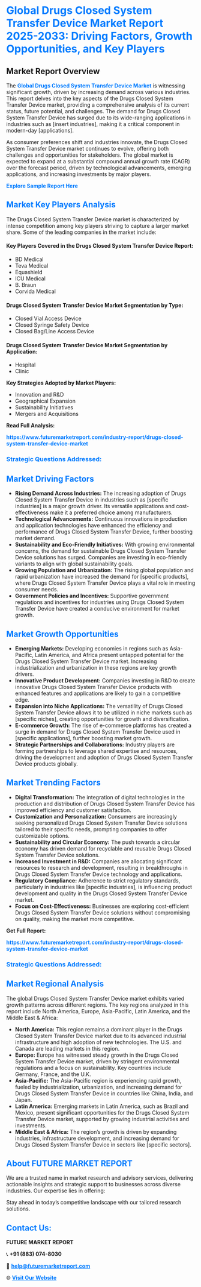 <h1 style="color: #007BFF;">Global Drugs Closed System Transfer Device Market Report 2025-2033: Driving Factors, Growth Opportunities, and Key Players</h1>

<section id="overview">
<h2>Market Report Overview</h2>
<p>The <a href="https://www.futuremarketreport.com/industry-report/drugs-closed-system-transfer-device-market" style="color: #007BFF; text-decoration: none;"><strong>Global Drugs Closed System Transfer Device Market</strong></a> is witnessing significant growth, driven by increasing demand across various industries. This report delves into the key aspects of the Drugs Closed System Transfer Device market, providing a comprehensive analysis of its current status, future potential, and challenges. The demand for Drugs Closed System Transfer Device has surged due to its wide-ranging applications in industries such as [insert industries], making it a critical component in modern-day [applications].</p>
<p>As consumer preferences shift and industries innovate, the Drugs Closed System Transfer Device market continues to evolve, offering both challenges and opportunities for stakeholders. The global market is expected to expand at a substantial compound annual growth rate (CAGR) over the forecast period, driven by technological advancements, emerging applications, and increasing investments by major players.</p>
</section>

<section id="overview">
<p><a href="https://www.futuremarketreport.com/request-sample/reportId=77993" style="color: #007BFF; text-decoration: none;"><strong>Explore Sample Report Here</strong></a></p>
</section>

<section id="key-players">
<h2 style="color: #007BFF;">Market Key Players Analysis</h2>
<p>The Drugs Closed System Transfer Device market is characterized by intense competition among key players striving to capture a larger market share. Some of the leading companies in the market include:</p>
<h4>Key Players Covered in the Drugs Closed System Transfer Device Report:</h4>
<ul><li>BD Medical</li><li>Teva Medical</li><li>Equashield</li><li>ICU Medical</li><li>B. Braun</li><li>Corvida Medical</li></ul>
<h4>Drugs Closed System Transfer Device Market Segmentation by Type:</h4>
<ul><li>Closed Vial Access Device</li><li>Closed Syringe Safety Device</li><li>Closed Bag/Line Access Device</li></ul>

<h4>Drugs Closed System Transfer Device Market Segmentation by Application:</h4>
<ul><li>Hospital</li><li>Clinic</li></ul>
<p><strong>Key Strategies Adopted by Market Players:</strong></p>
<ul>
<li>Innovation and R&D</li>
<li>Geographical Expansion</li>
<li>Sustainability Initiatives</li>
<li>Mergers and Acquisitions</li>
</ul>
</section>

<section>
<p><strong>Read Full Analysis: </strong></p><a href="https://www.futuremarketreport.com/industry-report/drugs-closed-system-transfer-device-market" style="color: #007BFF; text-decoration: none;"><strong>https://www.futuremarketreport.com/industry-report/drugs-closed-system-transfer-device-market</strong></a>
<h3 style="color: #007BFF;">Strategic Questions Addressed:</h3>
</section>

<section id="driving-factors">
<h2 style="color: #007BFF;">Market Driving Factors</h2>
<ul>
<li><strong>Rising Demand Across Industries:</strong> The increasing adoption of Drugs Closed System Transfer Device in industries such as [specific industries] is a major growth driver. Its versatile applications and cost-effectiveness make it a preferred choice among manufacturers.</li>
<li><strong>Technological Advancements:</strong> Continuous innovations in production and application technologies have enhanced the efficiency and performance of Drugs Closed System Transfer Device, further boosting market demand.</li>
<li><strong>Sustainability and Eco-Friendly Initiatives:</strong> With growing environmental concerns, the demand for sustainable Drugs Closed System Transfer Device solutions has surged. Companies are investing in eco-friendly variants to align with global sustainability goals.</li>
<li><strong>Growing Population and Urbanization:</strong> The rising global population and rapid urbanization have increased the demand for [specific products], where Drugs Closed System Transfer Device plays a vital role in meeting consumer needs.</li>
<li><strong>Government Policies and Incentives:</strong> Supportive government regulations and incentives for industries using Drugs Closed System Transfer Device have created a conducive environment for market growth.</li>
</ul>
</section>

<section id="growth-opportunities">
<h2 style="color: #007BFF;">Market Growth Opportunities</h2>
<ul>
<li><strong>Emerging Markets:</strong> Developing economies in regions such as Asia-Pacific, Latin America, and Africa present untapped potential for the Drugs Closed System Transfer Device market. Increasing industrialization and urbanization in these regions are key growth drivers.</li>
<li><strong>Innovative Product Development:</strong> Companies investing in R&D to create innovative Drugs Closed System Transfer Device products with enhanced features and applications are likely to gain a competitive edge.</li>
<li><strong>Expansion into Niche Applications:</strong> The versatility of Drugs Closed System Transfer Device allows it to be utilized in niche markets such as [specific niches], creating opportunities for growth and diversification.</li>
<li><strong>E-commerce Growth:</strong> The rise of e-commerce platforms has created a surge in demand for Drugs Closed System Transfer Device used in [specific applications], further boosting market growth.</li>
<li><strong>Strategic Partnerships and Collaborations:</strong> Industry players are forming partnerships to leverage shared expertise and resources, driving the development and adoption of Drugs Closed System Transfer Device products globally.</li>
</ul>
</section>

<section id="trending-factors">
<h2 style="color: #007BFF;">Market Trending Factors</h2>
<ul>
<li><strong>Digital Transformation:</strong> The integration of digital technologies in the production and distribution of Drugs Closed System Transfer Device has improved efficiency and customer satisfaction.</li>
<li><strong>Customization and Personalization:</strong> Consumers are increasingly seeking personalized Drugs Closed System Transfer Device solutions tailored to their specific needs, prompting companies to offer customizable options.</li>
<li><strong>Sustainability and Circular Economy:</strong> The push towards a circular economy has driven demand for recyclable and reusable Drugs Closed System Transfer Device solutions.</li>
<li><strong>Increased Investment in R&D:</strong> Companies are allocating significant resources to research and development, resulting in breakthroughs in Drugs Closed System Transfer Device technology and applications.</li>
<li><strong>Regulatory Compliance:</strong> Adherence to strict regulatory standards, particularly in industries like [specific industries], is influencing product development and quality in the Drugs Closed System Transfer Device market.</li>
<li><strong>Focus on Cost-Effectiveness:</strong> Businesses are exploring cost-efficient Drugs Closed System Transfer Device solutions without compromising on quality, making the market more competitive.</li>
</ul>
</section>

<section>
<p><strong>Get Full Report: </strong></p><a href="https://www.futuremarketreport.com/industry-report/drugs-closed-system-transfer-device-market" style="color: #007BFF; text-decoration: none;"><strong>https://www.futuremarketreport.com/industry-report/drugs-closed-system-transfer-device-market</strong></a>
<h3 style="color: #007BFF;">Strategic Questions Addressed:</h3>
</section>


<section id="regional-analysis">
<h2 style="color: #007BFF;">Market Regional Analysis</h2>
<p>The global Drugs Closed System Transfer Device market exhibits varied growth patterns across different regions. The key regions analyzed in this report include North America, Europe, Asia-Pacific, Latin America, and the Middle East & Africa:</p>
<ul>
<li><strong>North America:</strong> This region remains a dominant player in the Drugs Closed System Transfer Device market due to its advanced industrial infrastructure and high adoption of new technologies. The U.S. and Canada are leading markets in this region.</li>
<li><strong>Europe:</strong> Europe has witnessed steady growth in the Drugs Closed System Transfer Device market, driven by stringent environmental regulations and a focus on sustainability. Key countries include Germany, France, and the U.K.</li>
<li><strong>Asia-Pacific:</strong> The Asia-Pacific region is experiencing rapid growth, fueled by industrialization, urbanization, and increasing demand for Drugs Closed System Transfer Device in countries like China, India, and Japan.</li>
<li><strong>Latin America:</strong> Emerging markets in Latin America, such as Brazil and Mexico, present significant opportunities for the Drugs Closed System Transfer Device market, supported by growing industrial activities and investments.</li>
<li><strong>Middle East & Africa:</strong> The region’s growth is driven by expanding industries, infrastructure development, and increasing demand for Drugs Closed System Transfer Device in sectors like [specific sectors].</li>
</ul>
</section>

<footer>
<h2 style="color: #007BFF;">About FUTURE MARKET REPORT</h2>
<p>We are a trusted name in market research and advisory services, delivering actionable insights and strategic support to businesses across diverse industries. Our expertise lies in offering:</p>

<p>Stay ahead in today’s competitive landscape with our tailored research solutions.</p>

<h2 style="color: #007BFF;">Contact Us:</h2>
<p><strong>FUTURE MARKET REPORT</strong></p>
<p>📞 <strong>+91 (883) 074-8030</strong></p>
<p>📧 <strong><a href="mailto:help@futuremarketreport.com" style="color: #007BFF;">help@futuremarketreport.com</a></strong></p>
<p>🌐 <strong><a href="https://www.futuremarketreport.com/" style="color: #007BFF;">Visit Our Website</a></strong></p>
</footer>
